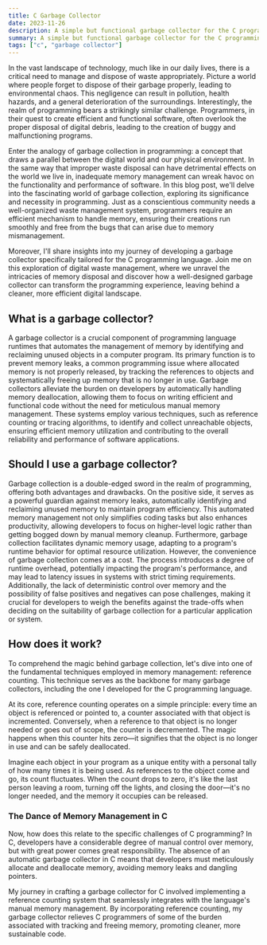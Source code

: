 ```yaml
---
title: C Garbage Collector
date: 2023-11-26
description: A simple but functional garbage collector for the C programming language. Save the environment with me! 🌍🗑️
summary: A simple but functional garbage collector for the C programming language. Save the environment with me! 🌍🗑️
tags: ["c", "garbage collector"]
---
```


In the vast landscape of technology, much like in our daily lives, there is a critical need to manage and dispose of waste appropriately. Picture a world where people forget to dispose of their garbage properly, leading to environmental chaos. This negligence can result in pollution, health hazards, and a general deterioration of the surroundings. Interestingly, the realm of programming bears a strikingly similar challenge. Programmers, in their quest to create efficient and functional software, often overlook the proper disposal of digital debris, leading to the creation of buggy and malfunctioning programs.

Enter the analogy of garbage collection in programming: a concept that draws a parallel between the digital world and our physical environment. In the same way that improper waste disposal can have detrimental effects on the world we live in, inadequate memory management can wreak havoc on the functionality and performance of software. In this blog post, we'll delve into the fascinating world of garbage collection, exploring its significance and necessity in programming. Just as a conscientious community needs a well-organized waste management system, programmers require an efficient mechanism to handle memory, ensuring their creations run smoothly and free from the bugs that can arise due to memory mismanagement.

Moreover, I'll share insights into my journey of developing a garbage collector specifically tailored for the C programming language. Join me on this exploration of digital waste management, where we unravel the intricacies of memory disposal and discover how a well-designed garbage collector can transform the programming experience, leaving behind a cleaner, more efficient digital landscape.

## What is a garbage collector?

A garbage collector is a crucial component of programming language runtimes that automates the management of memory by identifying and reclaiming unused objects in a computer program. Its primary function is to prevent memory leaks, a common programming issue where allocated memory is not properly released, by tracking the references to objects and systematically freeing up memory that is no longer in use. Garbage collectors alleviate the burden on developers by automatically handling memory deallocation, allowing them to focus on writing efficient and functional code without the need for meticulous manual memory management. These systems employ various techniques, such as reference counting or tracing algorithms, to identify and collect unreachable objects, ensuring efficient memory utilization and contributing to the overall reliability and performance of software applications.

## Should I use a garbage collector?

Garbage collection is a double-edged sword in the realm of programming, offering both advantages and drawbacks. On the positive side, it serves as a powerful guardian against memory leaks, automatically identifying and reclaiming unused memory to maintain program efficiency. This automated memory management not only simplifies coding tasks but also enhances productivity, allowing developers to focus on higher-level logic rather than getting bogged down by manual memory cleanup. Furthermore, garbage collection facilitates dynamic memory usage, adapting to a program's runtime behavior for optimal resource utilization. However, the convenience of garbage collection comes at a cost. The process introduces a degree of runtime overhead, potentially impacting the program's performance, and may lead to latency issues in systems with strict timing requirements. Additionally, the lack of deterministic control over memory and the possibility of false positives and negatives can pose challenges, making it crucial for developers to weigh the benefits against the trade-offs when deciding on the suitability of garbage collection for a particular application or system.

## How does it work?

To comprehend the magic behind garbage collection, let's dive into one of the fundamental techniques employed in memory management: reference counting. This technique serves as the backbone for many garbage collectors, including the one I developed for the C programming language.

At its core, reference counting operates on a simple principle: every time an object is referenced or pointed to, a counter associated with that object is incremented. Conversely, when a reference to that object is no longer needed or goes out of scope, the counter is decremented. The magic happens when this counter hits zero—it signifies that the object is no longer in use and can be safely deallocated.

Imagine each object in your program as a unique entity with a personal tally of how many times it is being used. As references to the object come and go, its count fluctuates. When the count drops to zero, it's like the last person leaving a room, turning off the lights, and closing the door—it's no longer needed, and the memory it occupies can be released.

### The Dance of Memory Management in C

Now, how does this relate to the specific challenges of C programming? In C, developers have a considerable degree of manual control over memory, but with great power comes great responsibility. The absence of an automatic garbage collector in C means that developers must meticulously allocate and deallocate memory, avoiding memory leaks and dangling pointers.

My journey in crafting a garbage collector for C involved implementing a reference counting system that seamlessly integrates with the language's manual memory management. By incorporating reference counting, my garbage collector relieves C programmers of some of the burden associated with tracking and freeing memory, promoting cleaner, more sustainable code.